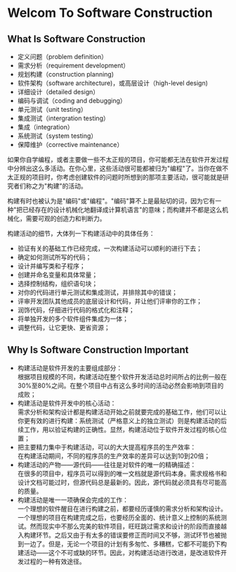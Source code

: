 # Welcom To Software Construction

## What Is Software Construction

* 定义问题（problem definition）
* 需求分析（requirement development）
* 规划构建（construction planning)
* 软件架构（software architecture)，或高层设计（high-level design)
* 详细设计（detailed design）
* 编码与调试（coding and debugging）
* 单元测试（unit testing）
* 集成测试（intergration testing）
* 集成（integration）
* 系统测试（system testing）
* 保障维护（corrective maintenance）

如果你自学编程，或者主要做一些不太正规的项目，你可能都无法在软件开发过程中分辨出这么多活动。在你心里，这些活动很可能都被归为"编程"了。当你在做不太正规的项目时，你考虑创建软件的问题时所想到的那项主要活动，很可能就是研究者们称之为"构建"的活动。

构建有时也被认为是"编码"或"编程"。"编码"算不上是最贴切的词，因为它有一种"把已经存在的设计机械化地翻译成计算机语言"的意味；而构建并不都是这么机械化，需要可观的创造力和判断力。

构建活动的细节，大体列一下构建活动中的具体任务：  
* 验证有关的基础工作已经完成，一次构建活动可以顺利的进行下去；
* 确定如何测试所写的代码；
* 设计并编写类和子程序；
* 创建并命名变量和具体常量；
* 选择控制结构，组织语句块；
* 对你的代码进行单元测试和集成测试，并排除其中的错误；
* 评审开发团队其他成员的底层设计和代码，并让他们评审你的工作；
* 润饰代码，仔细进行代码的格式化和注释；
* 将单独开发的多个软件组件集成为一体；
* 调整代码，让它更快、更省资源；

## Why Is Software Construction Important

* 构建活动是软件开发的主要组成部分：  
  根据项目规模的不同，构建活动在整个软件开发活动总时间所占的比例一般在30%至80%之间。在整个项目中占有这么多时间的活动必然会影响到项目的成败；
* 构建活动是软件开发中的核心活动：  
  需求分析和架构设计都是构建活动开始之前就要完成的基础工作，他们可以让你更有效的进行构建：系统测试（严格意义上的独立测试）则是构建活动的后续工作，用以验证构建的正确性。显然，构建活动位于软件开发过程的核心位置；
* 把主要精力集中于构建活动，可以的大大提高程序员的生产效率：  
  在构建活动期间，不同的程序员的生产效率的差异可以达到10到20倍；
* 构建活动的产物——源代码——往往是对软件的唯一的精确描述：  
  在很多的项目中，程序员可以得到的唯一文档就是源代码本身。需求规格书和设计文档可能过时，但源代码总是最新的。因此，源代码就必须具有尽可能高的质量。
* 构建活动是唯一一项确保会完成的工作：  
  一个理想的软件醒目在进行构建之前，都要经历谨慎的需求分析和架构设计。一个理想的项目在构建完成之后，也要经历全面的、统计意义上控制的系统测试。然而现实中不那么完美的软件项目，旺旺跳过需求和设计的阶段而直接越入构建环节。之后又由于有太多的错误要修正而时间又不够，测试环节也被抛到一边了。但是，无论一个项目的计划有多匆忙、多糟糕，它都不可能扔下构建活动——这个不可或缺的环节。因此，对构建活动进行改进，是改进软件开发过程的一种有效途径。

